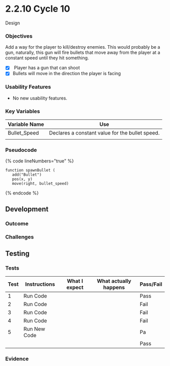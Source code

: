 # 2.2.10 Cycle 10

Design

### Objectives

Add a way for the player to kill/destroy enemies. This would probably be a gun, naturally, this gun will fire bullets that move away from the player at a constant speed until they hit something.

* [x] &#x20;Player has a gun that can shoot
* [x] Bullets will move in the direction the player is facing

### Usability Features

* No new usability features.

### Key Variables

| Variable Name | Use                                              |
| ------------- | ------------------------------------------------ |
| Bullet\_Speed |  Declares a constant value for the bullet speed. |
|               |                                                  |

### Pseudocode

{% code lineNumbers="true" %}
```
function spawnBullet (
   add("Bullet")
   pos(x, y)
   move(right, bullet_speed)
```
{% endcode %}

## Development

### Outcome



### Challenges



&#x20;

## Testing



### Tests

| Test | Instructions  | What I expect | What actually happens | Pass/Fail |
| ---- | ------------- | ------------- | --------------------- | --------- |
| 1    | Run Code      |               |                       | Pass      |
| 2    | Run Code      |               |                       | Fail      |
| 3    | Run Code      |               |                       | Fail      |
| 4    | Run Code      |               |                       | Fail      |
| 5    | Run New Code  |               |                       | Pa        |
|      |               |               |                       | Pass      |

### Evidence

<pre data-line-numbers><code><strong>
</strong>
</code></pre>
